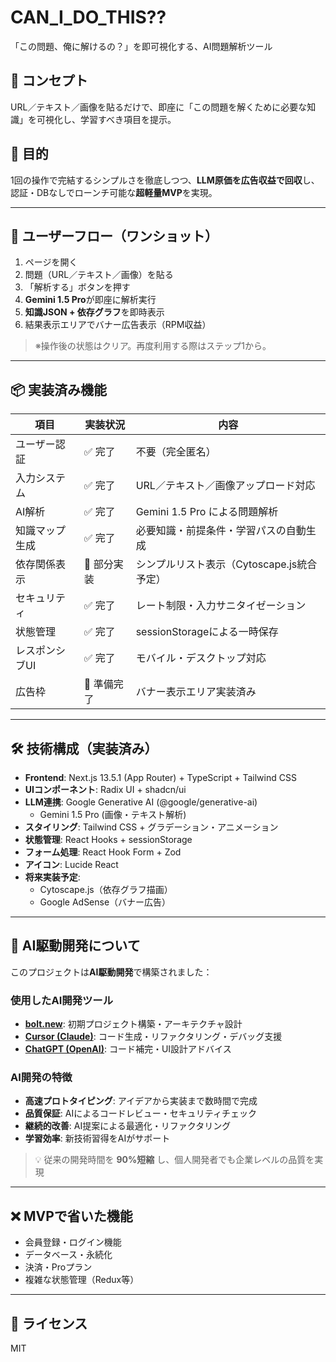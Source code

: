 # CAN_I_DO_THIS??

「この問題、俺に解けるの？」を即可視化する、AI問題解析ツール

## 🎯 コンセプト

URL／テキスト／画像を貼るだけで、即座に「この問題を解くために必要な知識」を可視化し、学習すべき項目を提示。

## 🧭 目的

1回の操作で完結するシンプルさを徹底しつつ、**LLM原価を広告収益で回収**し、認証・DBなしでローンチ可能な**超軽量MVP**を実現。

---

## 🚀 ユーザーフロー（ワンショット）

1. ページを開く  
2. 問題（URL／テキスト／画像）を貼る  
3. 「解析する」ボタンを押す  
4. **Gemini 1.5 Pro**が即座に解析実行
5. **知識JSON + 依存グラフ**を即時表示  
6. 結果表示エリアでバナー広告表示（RPM収益）

> ※操作後の状態はクリア。再度利用する際はステップ1から。

---

## 📦 実装済み機能

| 項目 | 実装状況 | 内容 |
|------|----------|------|
| ユーザー認証 | ✅ 完了 | 不要（完全匿名） |
| 入力システム | ✅ 完了 | URL／テキスト／画像アップロード対応 |
| AI解析 | ✅ 完了 | Gemini 1.5 Pro による問題解析 |
| 知識マップ生成 | ✅ 完了 | 必要知識・前提条件・学習パスの自動生成 |
| 依存関係表示 | 🔄 部分実装 | シンプルリスト表示（Cytoscape.js統合予定） |
| セキュリティ | ✅ 完了 | レート制限・入力サニタイゼーション |
| 状態管理 | ✅ 完了 | sessionStorageによる一時保存 |
| レスポンシブUI | ✅ 完了 | モバイル・デスクトップ対応 |
| 広告枠 | 🔄 準備完了 | バナー表示エリア実装済み |

---

## 🛠 技術構成（実装済み）

- **Frontend**: Next.js 13.5.1 (App Router) + TypeScript + Tailwind CSS
- **UIコンポーネント**: Radix UI + shadcn/ui
- **LLM連携**: Google Generative AI (@google/generative-ai)
  - Gemini 1.5 Pro (画像・テキスト解析)
- **スタイリング**: Tailwind CSS + グラデーション・アニメーション
- **状態管理**: React Hooks + sessionStorage
- **フォーム処理**: React Hook Form + Zod
- **アイコン**: Lucide React
- **将来実装予定**: 
  - Cytoscape.js（依存グラフ描画）
  - Google AdSense（バナー広告）

---

## 🤖 AI駆動開発について

このプロジェクトは**AI駆動開発**で構築されました：

### 使用したAI開発ツール
- **[bolt.new](https://bolt.new)**: 初期プロジェクト構築・アーキテクチャ設計
- **[Cursor (Claude)](https://cursor.sh)**: コード生成・リファクタリング・デバッグ支援  
- **[ChatGPT (OpenAI)](https://chat.openai.com)**: コード補完・UI設計アドバイス

### AI開発の特徴
- **高速プロトタイピング**: アイデアから実装まで数時間で完成
- **品質保証**: AIによるコードレビュー・セキュリティチェック
- **継続的改善**: AI提案による最適化・リファクタリング
- **学習効率**: 新技術習得をAIがサポート

> 💡 従来の開発時間を **90%短縮** し、個人開発者でも企業レベルの品質を実現

---

## ❌ MVPで省いた機能

- 会員登録・ログイン機能
- データベース・永続化
- 決済・Proプラン
- 複雑な状態管理（Redux等）

---

## 📄 ライセンス

MIT

